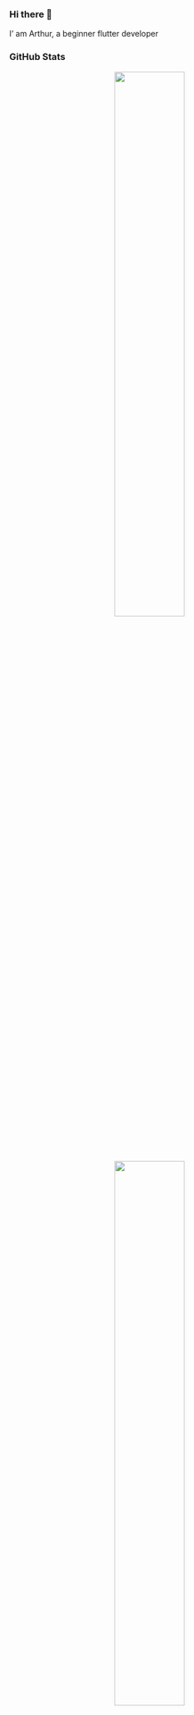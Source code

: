 ### Hi there 👋

I’ am Arthur, a beginner flutter developer

### GitHub Stats 

<p align="center">
  <img height="50%" width="auto" src ="https://github-readme-stats-sigma-five.vercel.app/api?username=arthur-kirdiashkin&show_icons=true&count_private=true&theme=moltack&hide_border=true&hide=issues,contribs&bg_color=00000000">
  <img height="50%" width="auto" src ="https://github-readme-stats-sigma-five.vercel.app/api/top-langs/?username=arthur-kirdiashkin&layout=compact&hide_border=true&theme=darcula&bg_color=00000000&langs_count=6&hide=jupyter%20notebook,tex,css,php">
  <br>
  <br>
</p>

### Contact me
<p align="left">
  <a href="https://t.me/mordvad2">
  <img src="https://github.com/arthur-kirdiashkin/arthur-kirdiashkin/assets/144155500/546f9f3d-ee17-4b11-9409-8304c4257be8" height="100"/width="100"/>
  </a>

 




